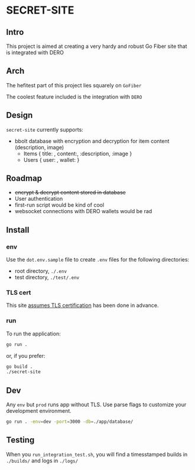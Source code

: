 # SECRET-SITE
## Intro
This project is aimed at creating a very hardy and robust Go Fiber site that is integrated with DERO
## Arch
The hefitest part of this project lies squarely on `GoFiber`

The coolest feature included is the integration with `DERO`

## Design
`secret-site` currently supports:
- bbolt database with encryption and decryption for item content (description, image)
    - Items { title: , content:, :description, :image }
    - Users { user: , wallet: }

## Roadmap
- ~~encrypt & decrypt content stored in database~~
- User authentication
- first-run script would be kind of cool
- websocket connections with DERO wallets would be rad 

## Install

### env
Use the `dot.env.sample` file to create `.env` files for the following directories:
- root directory, `./.env` 
- test directory, `./test/.env`

### TLS cert
This site [assumes TLS certification](https://github.com/secretnamebasis/secret-site/blob/cd559806442bad5553464d6fbee86966fec1aa3e/app/site.go#L41) has been done in advance.

### run
To run the application: 
```sh
go run .
``` 
or, if you prefer:  
```sh
go build . 
./secret-site
```

## Dev 
Any `env` but `prod` runs app without TLS. Use parse flags to customize your development environment. 
```sh
go run . -env=dev -port=3000 -db=./app/database/
```

## Testing
When you `run_integration_test.sh`, you will find a timesstamped builds in `./builds/` and logs in `./logs/`
